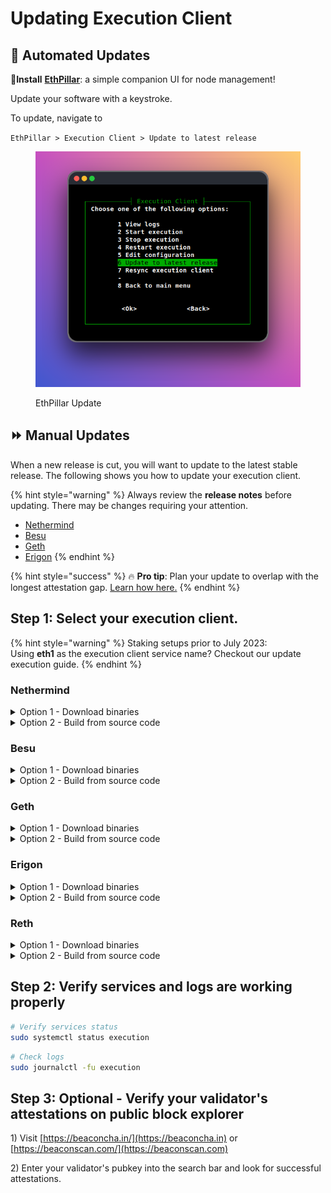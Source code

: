 # Updating Execution Client

## :rocket: Automated Updates

:pill:**Install** [**EthPillar**](../../../../nodes/ethereum-node/ethpillar.md): a simple companion UI for node management!

Update your software with a keystroke.

To update, navigate to

`EthPillar > Execution Client > Update to latest release`

<figure><img src="./../../.gitbook/assets/el-update.png" alt=""><figcaption><p>EthPillar Update</p></figcaption></figure>

## :fast_forward: Manual Updates

When a new release is cut, you will want to update to the latest stable release. The following shows you how to update your execution client.

{% hint style="warning" %}
Always review the **release notes** before updating. There may be changes requiring your attention.

- [Nethermind](https://github.com/NethermindEth/nethermind/releases)
- [Besu](https://github.com/hyperledger/besu/releases)
- [Geth](https://github.com/ethereum/go-ethereum/releases)
- [Erigon](https://github.com/ledgerwatch/erigon/releases)
  {% endhint %}

{% hint style="success" %}
:fire: **Pro tip**: Plan your update to overlap with the longest attestation gap. [Learn how here.](finding-the-longest-attestation-slot-gap.md)
{% endhint %}

## Step 1: Select your execution client.

{% hint style="warning" %}
Staking setups prior to July 2023:\
Using **eth1** as the execution client service name? Checkout our update execution guide.
{% endhint %}

### Nethermind

<details>

<summary>Option 1 - Download binaries</summary>

Run the following to automatically download the latest linux release, un-zip and cleanup.

```bash
RELEASE_URL="https://api.github.com/repos/NethermindEth/nethermind/releases/latest"
BINARIES_URL="$(curl -s $RELEASE_URL | jq -r ".assets[] | select(.name) | .browser_download_url" | grep linux-x64)"

echo Downloading URL: $BINARIES_URL

cd $HOME
wget -O nethermind.zip $BINARIES_URL
unzip -o nethermind.zip -d $HOME/nethermind
rm nethermind.zip
```

Stop the services.

<pre class="language-bash"><code class="lang-bash"><strong>sudo systemctl stop execution
</strong></code></pre>

Remove old binaries, install new binaries and restart the services.

```bash
sudo rm -rf /usr/local/bin/nethermind
sudo mv $HOME/nethermind /usr/local/bin/nethermind
sudo systemctl start execution
```

</details>

<details>

<summary>Option 2 - Build from source code</summary>

Build the binaries.

```bash
cd ~/git/nethermind
# Get new tags
git fetch --tags
# Get latest tag name
latestTag=$(git describe --tags `git rev-list --tags --max-count=1`)
# Checkout latest tag
git checkout $latestTag
# Build
dotnet publish src/Nethermind/Nethermind.Runner -c release -o nethermind
```

Verify Nethermind was properly built by checking the version.

```shell
./nethermind/nethermind --version
```

Sample output of a compatible version.

```
Version: 1.25.2+78c7bf5f
Commit: 78c7bf5f2c0819f23e248ee6d108c17cd053ffd3
Build Date: 2024-01-23 06:34:53Z
OS: Linux x64
Runtime: .NET 8.0.1
```

Stop the services.

<pre class="language-bash"><code class="lang-bash"><strong>sudo systemctl stop execution
</strong></code></pre>

Remove old binaries, install new binaries and restart the services.

```bash
sudo rm -rf /usr/local/bin/nethermind
sudo mv $HOME/git/nethermind/nethermind /usr/local/bin
sudo systemctl start execution
```

</details>

### Besu

<details>

<summary>Option 1 - Download binaries</summary>

Run the following to automatically download the latest linux release, un-tar and cleanup.

```bash
RELEASE_URL="https://api.github.com/repos/hyperledger/besu/releases/latest"
TAG=$(curl -s $RELEASE_URL | jq -r .tag_name)
BINARIES_URL="https://github.com/hyperledger/besu/releases/download/$TAG/besu-$TAG.tar.gz"

echo Downloading URL: $BINARIES_URL

cd $HOME
wget -O besu.tar.gz $BINARIES_URL
tar -xzvf besu.tar.gz -C $HOME
rm besu.tar.gz
sudo mv $HOME/besu-* besu
```

Stop the services.

<pre class="language-bash"><code class="lang-bash"><strong>sudo systemctl stop execution
</strong></code></pre>

Remove old binaries, install new binaries and restart the services.

```bash
sudo rm -rf /usr/local/bin/besu
sudo mv $HOME/besu /usr/local/bin/besu
sudo systemctl start execution
```

</details>

<details>

<summary>Option 2 - Build from source code</summary>

Build the binaries.

```bash
cd ~/git/besu
# Get new tags
git fetch --tags
# Get latest tag name
latestTag=$(git describe --tags `git rev-list --tags --max-count=1`)
# Checkout latest tag
git checkout $latestTag
# Build
./gradlew installDist
```

Verify Besu was properly built by checking the version.

```shell
./build/install/besu/bin/besu --version
```

Sample output of a compatible version.

```
besu/v23.4.0/linux-x86_64/openjdk-java-17
```

Stop the services.

<pre class="language-bash"><code class="lang-bash"><strong>sudo systemctl stop execution
</strong></code></pre>

Remove old binaries, install new binaries and restart the services.

```bash
sudo rm -rf /usr/local/bin/besu
sudo cp -a $HOME/git/besu/build/install/besu /usr/local/bin/besu
sudo systemctl start execution
```

</details>

### Geth

<details>

<summary>Option 1 - Download binaries</summary>

<pre class="language-bash"><code class="lang-bash">RELEASE_URL="https://geth.ethereum.org/downloads"
<strong>FILE="https://gethstore.blob.core.windows.net/builds/geth-linux-amd64[a-zA-Z0-9./?=_%:-]*.tar.gz"
</strong>BINARIES_URL="$(curl -s $RELEASE_URL | grep -Eo $FILE | head -1)"

echo Downloading URL: $BINARIES_URL

cd $HOME
wget -O geth.tar.gz $BINARIES_URL
tar -xzvf geth.tar.gz -C $HOME --strip-components=1
</code></pre>

Stop the services.

<pre class="language-bash"><code class="lang-bash"><strong>sudo systemctl stop execution
</strong></code></pre>

Install new binaries, restart the services and cleanup files.

```bash
sudo mv $HOME/geth /usr/local/bin
sudo systemctl start execution
rm geth.tar.gz COPYING
```

</details>

<details>

<summary>Option 2 - Build from source code</summary>

Build the binary.

```bash
cd $HOME/git/go-ethereum
# Get new tags
git fetch --tags
# Get latest tag name
latestTag=$(git describe --tags `git rev-list --tags --max-count=1`)
# Checkout latest tag
git checkout $latestTag
# Build
make geth
```

Stop the services.

<pre class="language-bash"><code class="lang-bash"><strong>sudo systemctl stop execution
</strong></code></pre>

Remove old binaries, install new binaries and restart the services.

```bash
sudo rm -rf /usr/local/bin/geth
sudo cp $HOME/git/go-ethereum/build/bin/geth /usr/local/bin
sudo systemctl start execution
```

</details>

### Erigon

<details>

<summary>Option 1 - Download binaries</summary>

Run the following to automatically download the latest linux release, un-tar and cleanup.

<pre class="language-bash"><code class="lang-bash">RELEASE_URL="https://api.github.com/repos/ledgerwatch/erigon/releases/latest"
<strong>BINARIES_URL="$(curl -s $RELEASE_URL | jq -r ".assets[] | select(.name) | .browser_download_url" | grep linux_amd64)"
</strong>
echo Downloading URL: $BINARIES_URL

cd $HOME
wget -O erigon.tar.gz $BINARIES_URL
tar -xzvf erigon.tar.gz -C $HOME
rm erigon.tar.gz README.md
</code></pre>

Stop the services.

<pre class="language-bash"><code class="lang-bash"><strong>sudo systemctl stop execution
</strong></code></pre>

Remove old binaries, install new binaries and restart the services.

```bash
sudo rm -rf /usr/local/bin/erigon
sudo mv $HOME/erigon /usr/local/bin/erigon
sudo systemctl start execution
```

</details>

<details>

<summary>Option 2 - Build from source code</summary>

Build the binary.

```bash
cd $HOME/git/erigon
git fetch --tags
# Get latest tag name
latestTag=$(git describe --tags `git rev-list --tags --max-count=1`)
# Checkout latest tag
git checkout $latestTag
make erigon
```

Stop the services.

<pre class="language-bash"><code class="lang-bash"><strong>sudo systemctl stop execution
</strong></code></pre>

Remove old binaries, install new binaries and restart the services.

```bash
sudo rm -rf /usr/local/bin/erigon
sudo cp $HOME/git/erigon/build/bin/erigon /usr/local/bin
sudo systemctl start execution
```

</details>

### Reth

<details>

<summary>Option 1 - Download binaries</summary>

Run the following to automatically download the latest linux release, un-tar and cleanup.

```bash
RELEASE_URL="https://api.github.com/repos/paradigmxyz/reth/releases/latest"
BINARIES_URL="$(curl -s $RELEASE_URL | jq -r '.assets[] | select(.name | startswith ("reth")) | .browser_download_url' | grep x86_64-unknown-linux-gnu.tar.gz$)"

echo Downloading URL: $BINARIES_URL

cd $HOME
wget -O reth.tar.gz $BINARIES_URL
tar -xzvf reth.tar.gz -C $HOME
rm reth.tar.gz
```

Stop the services.

<pre class="language-bash"><code class="lang-bash"><strong>sudo systemctl stop execution
</strong></code></pre>

Remove old binaries, install new binaries, display the version, and restart the services.

```bash
sudo rm -rf /usr/local/bin/reth
sudo mv $HOME/reth /usr/local/bin
reth --version
sudo systemctl restart execution
```

</details>

<details>

<summary>Option 2 - Build from source code</summary>

Build the binaries.

```bash
cd ~/git/reth
git fetch --tags
# Get latest tag name
latestTag=$(git describe --tags `git rev-list --tags --max-count=1`)
# Checkout latest tag
git checkout $latestTag
# Build the release
cargo build --release
```

Verify Reth was built properly by checking the version number.

```bash
~/git/reth/target/release/reth --version
```

In case of compilation errors, run the following sequence.

```bash
rustup update
cargo clean
cargo build --release --features jemalloc
```

Stop the services.

<pre class="language-bash"><code class="lang-bash"><strong>sudo systemctl stop execution
</strong></code></pre>

Remove old binaries, install new binaries and restart the services.

```bash
sudo rm -rf /usr/local/bin/reth
sudo cp ~/git/reth/target/release/reth /usr/local/bin
sudo systemctl restart execution
```

</details>

## Step 2: Verify services and logs are working properly

```bash
# Verify services status
sudo systemctl status execution
```

```bash
# Check logs
sudo journalctl -fu execution
```

## Step 3: Optional - Verify your validator's attestations on public block explorer

1\) Visit [https://beaconcha.in/](https://beaconcha.in) or [https://beaconscan.com/](https://beaconscan.com)

2\) Enter your validator's pubkey into the search bar and look for successful attestations.
